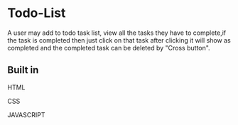 # Todo-List
A user may add to todo task list, view all the tasks they have to complete,if the task is completed then just click on that task after clicking it will show as completed and the completed task can be deleted by "Cross button".

## Built in
HTML

CSS

JAVASCRIPT
